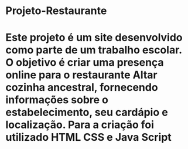 # Projeto-Restaurante
# Este projeto é um site desenvolvido como parte de um trabalho escolar. O objetivo é criar uma presença online para o restaurante Altar cozinha ancestral, fornecendo informações sobre o estabelecimento, seu cardápio e localização. Para a criação foi utilizado HTML CSS e Java Script
